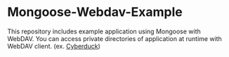 Mongoose-Webdav-Example
===

This repository includes example application using Mongoose with WebDAV.
You can access private directories of application at runtime with WebDAV client. (ex. [Cyberduck](https://cyberduck.io/))
